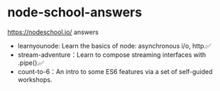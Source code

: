 # node-school-answers
https://nodeschool.io/ answers

- learnyounode: Learn the basics of node: asynchronous i/o, http.✅
- stream-adventure：Learn to compose streaming interfaces with .pipe().✅
- count-to-6：An intro to some ES6 features via a set of self-guided workshops.

